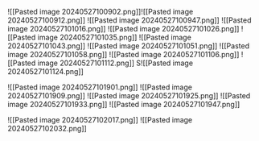 ![[Pasted image 20240527100902.png]]![[Pasted image 20240527100912.png]]
![[Pasted image 20240527100947.png]]
![[Pasted image 20240527101016.png]]
![[Pasted image 20240527101026.png]]
![[Pasted image 20240527101035.png]]
![[Pasted image 20240527101043.png]]
![[Pasted image 20240527101051.png]]
![[Pasted image 20240527101058.png]]
![[Pasted image 20240527101106.png]]
![[Pasted image 20240527101112.png]]
S![[Pasted image 20240527101124.png]]

![[Pasted image 20240527101901.png]]
![[Pasted image 20240527101909.png]]
![[Pasted image 20240527101925.png]]
![[Pasted image 20240527101933.png]]
![[Pasted image 20240527101947.png]]

![[Pasted image 20240527102017.png]]
![[Pasted image 20240527102032.png]]
